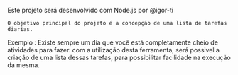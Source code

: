 Este projeto será desenvolvido com Node.js por @igor-ti

    O objetivo principal do projeto é a concepção de uma lista de tarefas diarias.
Exemplo : Existe sempre um dia que você está completamente cheio de atividades para fazer. com a utilização desta ferramenta, será possivel a criação de uma lista dessas tarefas, para possibilitar facilidade na execução da mesma.
